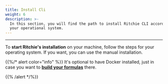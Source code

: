 ```yaml
---
title: Install Cli
weight: 6
description: >-
  In this section, you will find the path to install Ritchie CLI according to
  your operational system.
---
```


---

To **start Ritchie's installation** on your machine, follow the steps for your operating system. If you want, you can use the manual installation.


{{%/* alert color="info" %}}
It's optional to have Docker installed, just in case you want to [**build your formulas**](../../../tutorials/formulas/how-to-build-formulas) there.

{{% /alert */%}}